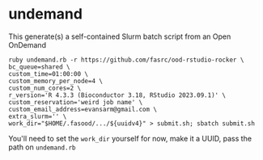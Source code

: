 # undemand

This generate(s) a self-contained Slurm batch script from an Open OnDemand

```
ruby undemand.rb -r https://github.com/fasrc/ood-rstudio-rocker \
bc_queue=shared \
custom_time=01:00:00 \
custom_memory_per_node=4 \
custom_num_cores=2 \
r_version='R 4.3.3 (Bioconductor 3.18, RStudio 2023.09.1)' \
custom_reservation='weird job name' \
custom_email_address=evansarm@gmail.com \
extra_slurm='' \
work_dir="$HOME/.fasood/.../${uuidv4}" > submit.sh; sbatch submit.sh
```

You'll need to set the `work_dir` yourself for now, make it a UUID, pass the path on `undemand.rb`
